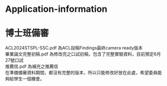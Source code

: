 # Application-information
# 博士班備審
ACL2024STSPL-SSC.pdf 為ACL投稿Findings最終camera ready版本  
畢業論文完整初稿.pdf 為修改完之口試初稿，包含了完整實驗資料，目前預定6月27號口試  
推薦信.pdf 為補充之推薦信  
在準備備審資料期間，都沒有完整的版本，所以只能修改好放在此處，希望委員能夠給學生一個機會。
